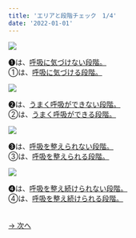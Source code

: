 ```yaml
---
title: 'エリアと段階チェック　1/4'
date: '2022-01-01'
---
```

![](/images/a_01_.jpg)

➊は、[呼吸に気づけない段階。]()   
①は、[呼吸に気づける段階。]()  

![](/images/a_02_.jpg)

➋は、[うまく呼吸ができない段階。]()  
②は、[うまく呼吸ができる段階。]()  

![](/images/a_03_.jpg)

➌は、[呼吸を整えられない段階。]()  
③は、[呼吸を整えられる段階。]()

![](/images/a_04_.jpg)

➍は、[呼吸を整え続けられない段階。]()  
④は、[呼吸を整え続けられる段階。]()

　  
[ → 次へ ](/posts/01-2)
